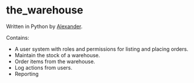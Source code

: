# the_warehouse
Written in Python by [Alexander](https://akaakki.github.io/portfolio/).

Contains:
- A user system with roles and permissions for listing and placing orders.
- Maintain the stock of a warehouse.
- Order items from the warehouse.
- Log actions from users.
- Reporting


